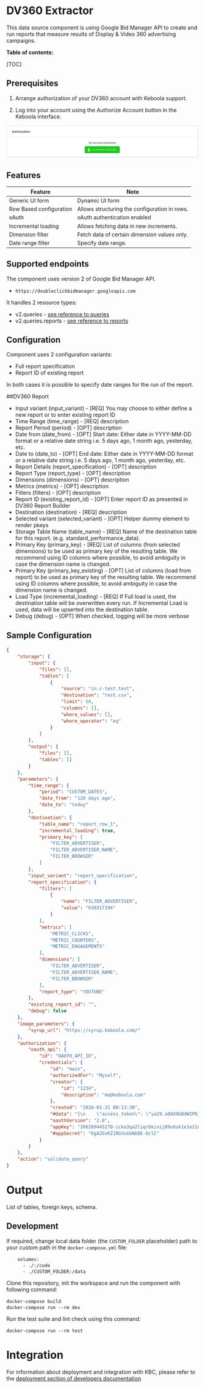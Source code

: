 # DV360 Extractor

This data source component is using Google Bid Manager API to create and run 
reports that measure results of Display & Video 360 advertising campaigns.


**Table of contents:**

[TOC]

## Prerequisites

1. Arrange authorization of your DV360 account with Keboola support.

2. Log into your account using the Authorize Account button in the Keboola interface. 

![OAuth Authorization](docs/imgs/config_oauth.png)

## Features

| **Feature**             | **Note**                                      |
|-------------------------|-----------------------------------------------|
| Generic UI form         | Dynamic UI form                               |
| Row Based configuration | Allows structuring the configuration in rows. |
| oAuth                   | oAuth authentication enabled                  |
| Incremental loading     | Allows fetching data in new increments.       |
| Dimension filter        | Fetch data of certain dimension values only.  |
| Date range filter       | Specify date range.                           |


## Supported endpoints

The component uses version 2 of Google Bid Manager API.

- `https://doubleclickbidmanager.googleapis.com`

It handles 2 resource types:
- v2.queries - [see reference to queries](https://doubleclickbidmanager.googleapis.com)
- v2.queries.reports - [see reference to reports](https://developers.google.com/bid-manager/reference/rest#rest-resource:-v2.queries.reports)

## Configuration

Component uses 2 configuration variants:
- Full report specification
- Report ID of existing report

In both cases it is possible to specify date ranges for the run of the report.

##DV360 Report
 - Input variant (input_variant) - [REQ] You may choose to either define a new report or to enter existing report ID
 - Time Range (time_range) - [REQ] description
 - Report Period (period) - [OPT] description
 - Date from (date_from) - [OPT] Start date: Either date in YYYY-MM-DD format or a relative date string i.e. 5 days ago, 1 month ago, yesterday, etc.
 - Date to (date_to) - [OPT] End date: Either date in YYYY-MM-DD format or a relative date string i.e. 5 days ago, 1 month ago, yesterday, etc.
 - Report Details (report_specification) - [OPT] description
 - Report Type (report_type) - [OPT] description
 - Dimensions (dimensions) - [OPT] description
 - Metrics (metrics) - [OPT] description
 - Filters (filters) - [OPT] description
 - Report ID (existing_report_id) - [OPT] Enter report ID as presented in DV360 Report Builder
 - Destination (destination) - [REQ] description
 - Selected variant (selected_variant) - [OPT] Helper dummy element to render pkeys
 - Storage Table Name (table_name) - [REQ] Name of the destination table for this report. (e.g. standard_performance_data).
 - Primary Key (primary_key) - [REQ] List of columns (from selected dimensions) to be used as primary key of the resulting table. We recommend using ID columns where possible, to avoid ambiguity in case the dimension name is changed.
 - Primary Key (primary_key_existing) - [OPT] List of columns (load from report) to be used as primary key of the resulting table. We recommend using ID columns where possible, to avoid ambiguity in case the dimension name is changed.
 - Load Type (incremental_loading) - [REQ] If Full load is used, the destination table will be overwritten every run. If Incremental Load is used, data will be upserted into the destination table.
 - Debug (debug) - [OPT] When checked, logging will be more verbose


## Sample Configuration

```json
{
    "storage": {
        "input": {
            "files": [],
            "tables": [
                {
                    "source": "in.c-test.test",
                    "destination": "test.csv",
                    "limit": 50,
                    "columns": [],
                    "where_values": [],
                    "where_operator": "eq"
                }
            ]
        },
        "output": {
            "files": [],
            "tables": []
        }
    },
    "parameters": {
        "time_range": {
            "period": "CUSTOM_DATES",
            "date_from": "120 days ago",
            "date_to": "today"
        },
        "destination": {
            "table_name": "report_row_1",
            "incremental_loading": true,
            "primary_key": [
                "FILTER_ADVERTISER",
                "FILTER_ADVERTISER_NAME",
                "FILTER_BROWSER"
            ]
        },
        "input_variant": "report_specification",
        "report_specification": {
            "filters": [
                {
                    "name": "FILTER_ADVERTISER",
                    "value": "630317194"
                }
            ],
            "metrics": [
                "METRIC_CLICKS",
                "METRIC_COUNTERS",
                "METRIC_ENGAGEMENTS"
            ],
            "dimensions": [
                "FILTER_ADVERTISER",
                "FILTER_ADVERTISER_NAME",
                "FILTER_BROWSER"
            ],
            "report_type": "YOUTUBE"
        },
        "existing_report_id": "",
        "debug": false
    },
    "image_parameters": {
        "syrup_url": "https://syrup.keboola.com/"
    },
    "authorization": {
        "oauth_api": {
            "id": "OAUTH_API_ID",
            "credentials": {
                "id": "main",
                "authorizedFor": "Myself",
                "creator": {
                    "id": "1234",
                    "description": "me@keboola.com"
                },
                "created": "2016-01-31 00:13:30",
                "#data": "{\n    \"access_token\": \"ya29.a0AX9GBdWIPO_vxymZ6TnTLNp3ZBzWYbgL2CZ13SDS64V1hWm0C7nk-X4OQ7sCMSKxZQFP5oOHrWef5Yu1f_eZMmoBOS6ddDOxPSKp3xAG1QI1nrIe-CgpTg0EEKiB7vLa9IRv7cWQ-jO41dfHTWCw6iPdvojdaCgYKAQQSARMSFQHUCsbC5wpREHiB4-rzu7tQFgTmfA0163\",\n    \"scope\": \"https://www.googleapis.com/auth/doubleclickbidmanager\",\n    \"token_type\": \"Bearer\",\n    \"expires_in\": 3599,\n    \"refresh_token\": \"1//04AWs1av4uUF2CgYIARAAGAQSNwF-L9IrOqig-Xyig3ckKS_BEnvnd_JMneoJMdZPr5lxmLkWIzDV4-c_e_O5xS6fThkWlIkvatc\"\n}",
                "oauthVersion": "2.0",
                "appKey": "306269445270-icka3qa2liqrbkinij89v6uk1e1e21nd.apps.googleusercontent.com",
                "#appSecret": "KgAZGxKZ1RGVoGbNbDE-DclC"
            }
        }
    },
    "action": "validate_query"
}
```

Output
======

List of tables, foreign keys, schema.

Development
-----------

If required, change local data folder (the `CUSTOM_FOLDER` placeholder) path to your custom path in
the `docker-compose.yml` file:

~~~~~~~~~~~~~~~~~~~~~~~~~~~~~~~~~~~~~~~~~~~~~~~~~~~~~~~~~~~~~~~~~~~~~~~~~~~~~~~~
    volumes:
      - ./:/code
      - ./CUSTOM_FOLDER:/data
~~~~~~~~~~~~~~~~~~~~~~~~~~~~~~~~~~~~~~~~~~~~~~~~~~~~~~~~~~~~~~~~~~~~~~~~~~~~~~~~

Clone this repository, init the workspace and run the component with following command:

~~~~~~~~~~~~~~~~~~~~~~~~~~~~~~~~~~~~~~~~~~~~~~~~~~~~~~~~~~~~~~~~~~~~~~~~~~~~~~~~
docker-compose build
docker-compose run --rm dev
~~~~~~~~~~~~~~~~~~~~~~~~~~~~~~~~~~~~~~~~~~~~~~~~~~~~~~~~~~~~~~~~~~~~~~~~~~~~~~~~

Run the test suite and lint check using this command:

~~~~~~~~~~~~~~~~~~~~~~~~~~~~~~~~~~~~~~~~~~~~~~~~~~~~~~~~~~~~~~~~~~~~~~~~~~~~~~~~
docker-compose run --rm test
~~~~~~~~~~~~~~~~~~~~~~~~~~~~~~~~~~~~~~~~~~~~~~~~~~~~~~~~~~~~~~~~~~~~~~~~~~~~~~~~

Integration
===========

For information about deployment and integration with KBC, please refer to the
[deployment section of developers documentation](https://developers.keboola.com/extend/component/deployment/)
